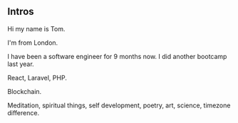 ## Intros

Hi my name is Tom.

I'm from London.

I have been a software engineer for 9 months now. I did another bootcamp last year.

React, Laravel, PHP.

Blockchain.

Meditation, spiritual things, self development, poetry, art, science, timezone difference.
